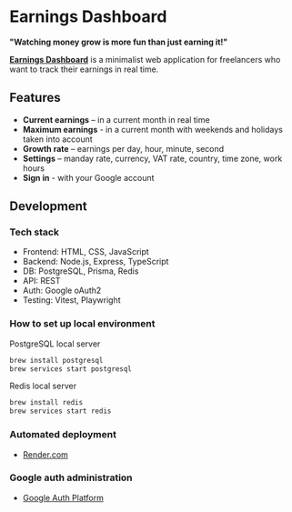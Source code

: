 # Earnings Dashboard

**"Watching money grow is more fun than just earning it!"**

**[Earnings Dashboard](https://earnings-dashboard-5vw7.onrender.com/)** is a minimalist web application for freelancers who want to track their earnings in real time.

## Features

- **Current earnings** – in a current month in real time
- **Maximum earnings** - in a current month with weekends and holidays taken into account
- **Growth rate** – earnings per day, hour, minute, second
- **Settings** – manday rate, currency, VAT rate, country, time zone, work hours
- **Sign in** - with your Google account

## Development

### Tech stack

- Frontend: HTML, CSS, JavaScript
- Backend: Node.js, Express, TypeScript
- DB: PostgreSQL, Prisma, Redis
- API: REST
- Auth: Google oAuth2
- Testing: Vitest, Playwright

### How to set up local environment

PostgreSQL local server

```bash
brew install postgresql
brew services start postgresql
```

Redis local server

```bash
brew install redis
brew services start redis
```

### Automated deployment

- [Render.com](https://dashboard.render.com/project/prj-d1o1i97fte5s73c8u6pg)

### Google auth administration

- [Google Auth Platform](https://console.cloud.google.com/auth/overview?project=earnings-dashboard-465522)
